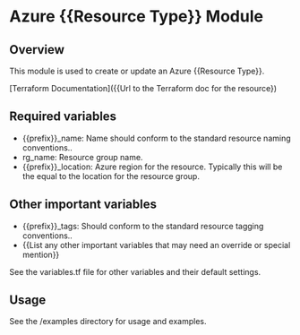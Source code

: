 # Azure {{Resource Type}} Module

## Overview
  This module is used to create or update an Azure {{Resource Type}}.

  [Terraform Documentation]({{Url to the Terraform doc for the resource})

## Required variables
- {{prefix}}_name: Name should conform to the standard resource naming conventions..
- rg_name: Resource group name.
- {{prefix}}_location:  Azure region for the resource.  Typically this will be the equal to the location for the resource group.

## Other important variables
- {{prefix}}_tags: Should conform to the standard resource tagging conventions..
- {{List any other important variables that may need an override or special mention}}

See the variables.tf file for other variables and their default settings.

## Usage
See the /examples directory for usage and examples.


